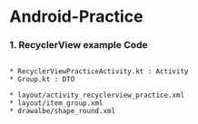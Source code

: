 # Android-Practice

### 1. RecyclerView example Code
<Code>
* RecyclerViewPracticeActivity.kt : Activity
* Group.kt : DTO
<Layout>
* layout/activity_recyclerview_practice.xml
* layout/item_group.xml
* drawalbe/shape_round.xml
